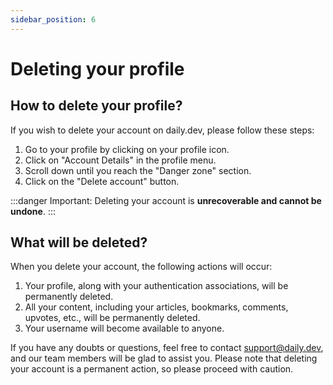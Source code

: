 ```yaml
---
sidebar_position: 6
---
```


# Deleting your profile

## How to delete your profile?

If you wish to delete your account on daily.dev, please follow these steps:

1. Go to your profile by clicking on your profile icon.
2. Click on "Account Details" in the profile menu.
3. Scroll down until you reach the "Danger zone" section.
4. Click on the "Delete account" button.

:::danger
Important: Deleting your account is **unrecoverable and cannot be undone**.
::: 

## What will be deleted?

When you delete your account, the following actions will occur:

1. Your profile, along with your authentication associations, will be permanently deleted.
2. All your content, including your articles, bookmarks, comments, upvotes, etc., will be permanently deleted.
3. Your username will become available to anyone.

If you have any doubts or questions, feel free to contact support@daily.dev, and our team members will be glad to assist you. Please note that deleting your account is a permanent action, so please proceed with caution.